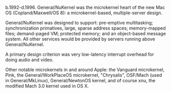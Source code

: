 

b.1992-d.1996. General/NuKernel was the microkernel heart of the new Mac OS (Copland/Maxwell/OS 8): a microkernel-based, multiple-server design.

General/NuKernel was designed to support: pre-emptive multitasking; synchronization primatives, large, sparse address spaces; memory-mapped files; demand-paged VM; protected memory; and an object-based message system. All other services would be provided by servers running above General/NuKernel.

A primary design criterion was very low-latency interrupt overhead for doing audio and video.

Other notable microkernels in and around Apple: the Vanguard microkernel, Pink, the General/WorkPlaceOS microkernel, "Chrysalis", OSF/Mach (used in General/MkLinux), General/NewtonOS kernel, and of course xnu, the modified Mach 3.0 kernel used in OS X.